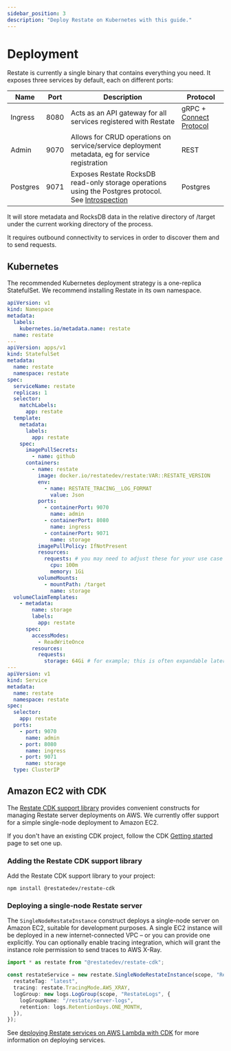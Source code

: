 ```yaml
---
sidebar_position: 3
description: "Deploy Restate on Kubernetes with this guide."
---
```


# Deployment

Restate is currently a single binary that contains everything you need.
It exposes three services by default, each on different ports:

| Name     | Port | Description                                                                                                                    | Protocol                                          |
|----------|------|--------------------------------------------------------------------------------------------------------------------------------|---------------------------------------------------|
| Ingress  | 8080 | Acts as an API gateway for all services registered with Restate                                                                | gRPC + [Connect Protocol](https://connect.build/) |
| Admin    | 9070 | Allows for CRUD operations on service/service deployment metadata, eg for service registration                                 | REST                                              |
| Postgres | 9071 | Exposes Restate RocksDB read-only storage operations using the Postgres protocol. See [Introspection](/services/introspection) | Postgres                                          |

It will store metadata and RocksDB data in the relative directory of /target under the current working directory of the process.

It requires outbound connectivity to services in order to discover them and to send requests.

## Kubernetes

The recommended Kubernetes deployment strategy is a one-replica StatefulSet. We recommend installing Restate in its own namespace.

```yaml
apiVersion: v1
kind: Namespace
metadata:
  labels:
    kubernetes.io/metadata.name: restate
  name: restate
---
apiVersion: apps/v1
kind: StatefulSet
metadata:
  name: restate
  namespace: restate
spec:
  serviceName: restate
  replicas: 1
  selector:
    matchLabels:
      app: restate
  template:
    metadata:
      labels:
        app: restate
    spec:
      imagePullSecrets:
        - name: github
      containers:
        - name: restate
          image: docker.io/restatedev/restate:VAR::RESTATE_VERSION
          env:
            - name: RESTATE_TRACING__LOG_FORMAT
              value: Json
          ports:
            - containerPort: 9070
              name: admin
            - containerPort: 8080
              name: ingress
            - containerPort: 9071
              name: storage
          imagePullPolicy: IfNotPresent
          resources:
            requests: # you may need to adjust these for your use case
              cpu: 100m
              memory: 1Gi
          volumeMounts:
            - mountPath: /target
              name: storage
  volumeClaimTemplates:
    - metadata:
        name: storage
        labels:
          app: restate
      spec:
        accessModes:
          - ReadWriteOnce
        resources:
          requests:
            storage: 64Gi # for example; this is often expandable later anyway
---
apiVersion: v1
kind: Service
metadata:
  name: restate
  namespace: restate
spec:
  selector:
    app: restate
  ports:
    - port: 9070
      name: admin
    - port: 8080
      name: ingress
    - port: 9071
      name: storage
  type: ClusterIP
```

## Amazon EC2 with CDK

The [Restate CDK support library](https://www.npmjs.com/package/@restatedev/restate-cdk) provides convenient constructs
for managing Restate server deployments on AWS. We currently offer support for a simple single-node deployment to Amazon
EC2.

If you don't have an existing CDK project, follow the CDK [Getting started](https://docs.aws.amazon.com/cdk/v2/guide/hello_world.html)
page to set one up.

### Adding the Restate CDK support library

Add the Restate CDK support library to your project:

```shell
npm install @restatedev/restate-cdk
```

### Deploying a single-node Restate server

The `SingleNodeRestateInstance` construct deploys a single-node server on Amazon EC2, suitable for development purposes.
A single EC2 instance will be deployed in a new internet-connected VPC – or you can provide one explicitly. You can
optionally enable tracing integration, which will grant the instance role permission to send traces to AWS X-Ray.

```typescript
import * as restate from "@restatedev/restate-cdk";

const restateService = new restate.SingleNodeRestateInstance(scope, "RestateServer", {
  restateTag: "latest",
  tracing: restate.TracingMode.AWS_XRAY,
  logGroup: new logs.LogGroup(scope, "RestateLogs", {
    logGroupName: "/restate/server-logs",
    retention: logs.RetentionDays.ONE_MONTH,
  }),
});
```

See [deploying Restate services on AWS Lambda with CDK](/services/deployment/cdk) for more information on deploying
services.
